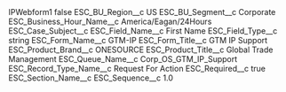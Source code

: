 <?xml version="1.0" encoding="UTF-8"?>
<CustomMetadata xmlns="http://soap.sforce.com/2006/04/metadata" xmlns:xsi="http://www.w3.org/2001/XMLSchema-instance" xmlns:xsd="http://www.w3.org/2001/XMLSchema">
    <label>IPWebform1</label>
    <protected>false</protected>
    <values>
        <field>ESC_BU_Region__c</field>
        <value xsi:type="xsd:string">US</value>
    </values>
    <values>
        <field>ESC_BU_Segment__c</field>
        <value xsi:type="xsd:string">Corporate</value>
    </values>
    <values>
        <field>ESC_Business_Hour_Name__c</field>
        <value xsi:type="xsd:string">America/Eagan/24Hours</value>
    </values>
    <values>
        <field>ESC_Case_Subject__c</field>
        <value xsi:nil="true"/>
    </values>
    <values>
        <field>ESC_Field_Name__c</field>
        <value xsi:type="xsd:string">First Name</value>
    </values>
    <values>
        <field>ESC_Field_Type__c</field>
        <value xsi:type="xsd:string">string</value>
    </values>
    <values>
        <field>ESC_Form_Name__c</field>
        <value xsi:type="xsd:string">GTM-IP</value>
    </values>
    <values>
        <field>ESC_Form_Title__c</field>
        <value xsi:type="xsd:string">GTM IP Support</value>
    </values>
    <values>
        <field>ESC_Product_Brand__c</field>
        <value xsi:type="xsd:string">ONESOURCE</value>
    </values>
    <values>
        <field>ESC_Product_Title__c</field>
        <value xsi:type="xsd:string">Global Trade Management</value>
    </values>
    <values>
        <field>ESC_Queue_Name__c</field>
        <value xsi:type="xsd:string">Corp_OS_GTM_IP_Support</value>
    </values>
    <values>
        <field>ESC_Record_Type_Name__c</field>
        <value xsi:type="xsd:string">Request For Action</value>
    </values>
    <values>
        <field>ESC_Required__c</field>
        <value xsi:type="xsd:boolean">true</value>
    </values>
    <values>
        <field>ESC_Section_Name__c</field>
        <value xsi:nil="true"/>
    </values>
    <values>
        <field>ESC_Sequence__c</field>
        <value xsi:type="xsd:double">1.0</value>
    </values>
</CustomMetadata>

